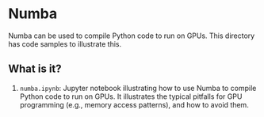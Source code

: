 # Numba

Numba can be used to compile Python code to run on GPUs.  This directory has
code samples to illustrate this.


## What is it?

1. `numba.ipynb`: Jupyter notebook illustrating how to use Numba to compile
    Python code to run on GPUs.  It illustrates the typical pitfalls for GPU
    programming (e.g., memory access patterns), and how to avoid them.

